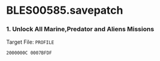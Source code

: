 # BLES00585.savepatch

### 1. Unlock All Marine,Predator and Aliens Missions

Target File: `PROFILE`

```
2000000C 0007BFDF
```

